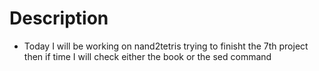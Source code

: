 # Description

- Today I will be working on nand2tetris
  trying to finisht the 7th project
  then if time I will check either the book
  or the sed command 
